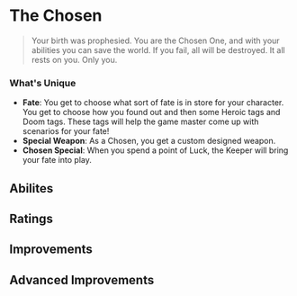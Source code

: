# The Chosen

> Your birth was prophesied. You are the Chosen One, and with your abilities you can save the world. If you fail, all will be destroyed. It all rests on you. Only you.

### What's Unique
- **Fate**: You get to choose what sort of fate is in store for your character. You get to choose how you found out and then some Heroic tags and Doom tags. These tags will help the game master come up with scenarios for your fate!
- **Special Weapon**: As a Chosen, you get a custom designed weapon.
- **Chosen Special**: When you spend a point of Luck, the Keeper will bring your fate into play.

## Abilites

## Ratings

## Improvements

## Advanced Improvements

